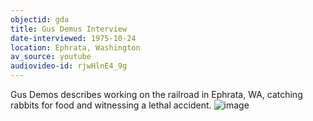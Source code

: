 ```yaml
---
objectid: gda
title: Gus Demus Interview  
date-interviewed: 1975-10-24
location: Ephrata, Washington
av_source: youtube
audiovideo-id: rjwHlnE4_9g
---
```


Gus Demos describes working on the railroad in Ephrata, WA, catching rabbits for food and witnessing a lethal accident. ![image](https://user-images.githubusercontent.com/85772373/166089671-92f674b8-1093-40eb-8df8-b8b0e394403e.png)
